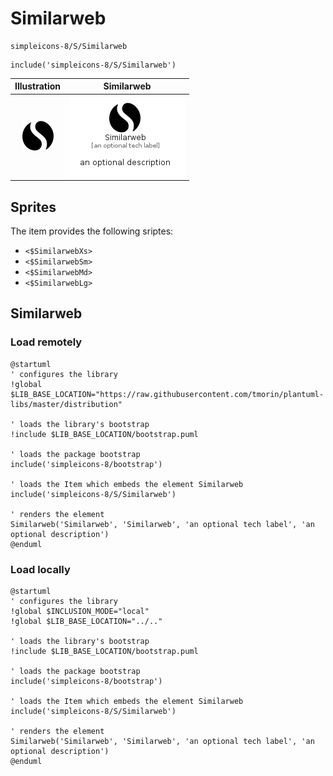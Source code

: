 # Similarweb


```text
simpleicons-8/S/Similarweb
```

```text
include('simpleicons-8/S/Similarweb')
```



| Illustration | Similarweb |
| :---: | :---: |
| ![illustration for Illustration](../../simpleicons-8/S/Similarweb.png) | ![illustration for Similarweb](../../simpleicons-8/S/Similarweb.Local.png) |



## Sprites
The item provides the following sriptes:

- `<$SimilarwebXs>`
- `<$SimilarwebSm>`
- `<$SimilarwebMd>`
- `<$SimilarwebLg>`





## Similarweb

### Load remotely
```plantuml
@startuml
' configures the library
!global $LIB_BASE_LOCATION="https://raw.githubusercontent.com/tmorin/plantuml-libs/master/distribution"

' loads the library's bootstrap
!include $LIB_BASE_LOCATION/bootstrap.puml

' loads the package bootstrap
include('simpleicons-8/bootstrap')

' loads the Item which embeds the element Similarweb
include('simpleicons-8/S/Similarweb')

' renders the element
Similarweb('Similarweb', 'Similarweb', 'an optional tech label', 'an optional description')
@enduml
```

### Load locally
```plantuml
@startuml
' configures the library
!global $INCLUSION_MODE="local"
!global $LIB_BASE_LOCATION="../.."

' loads the library's bootstrap
!include $LIB_BASE_LOCATION/bootstrap.puml

' loads the package bootstrap
include('simpleicons-8/bootstrap')

' loads the Item which embeds the element Similarweb
include('simpleicons-8/S/Similarweb')

' renders the element
Similarweb('Similarweb', 'Similarweb', 'an optional tech label', 'an optional description')
@enduml
```

